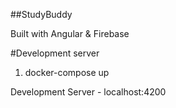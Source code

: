 ##StudyBuddy

Built with Angular & Firebase

#Development server

1. docker-compose up
  
Development Server - localhost:4200
